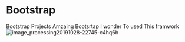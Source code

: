 # Bootstrap
Bootstrap Projects
Amzaing Bootsrtap I wonder To used This framwork ![image_processing20191028-22745-c4hq6b](https://github.com/Dhatchanamoorthi8/Bootstrap/assets/111693185/55bdcef3-cd9d-4f16-94f2-9a0bf91e3e56)

